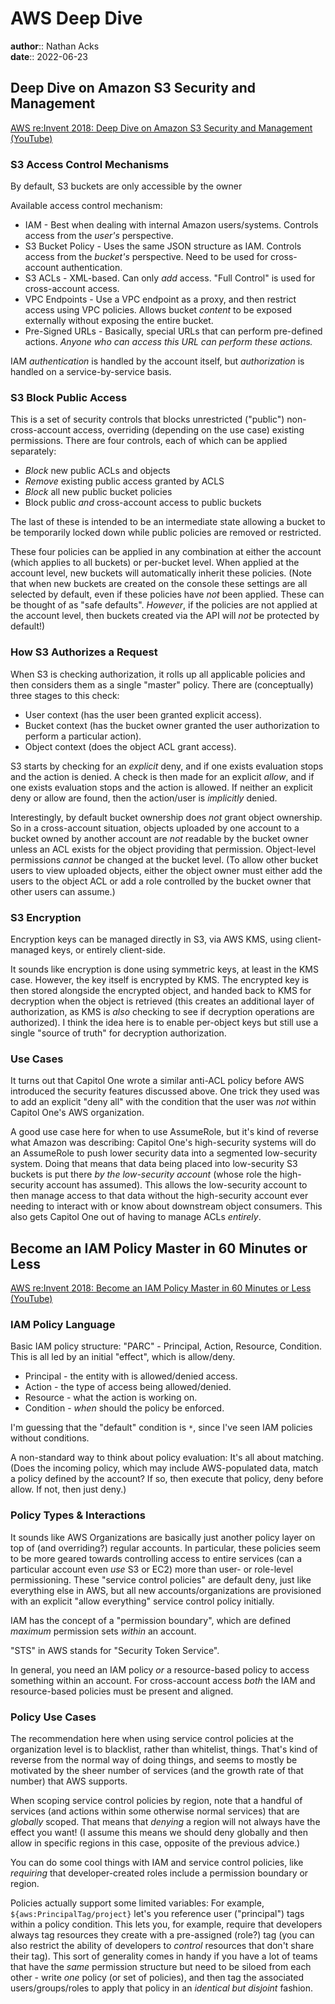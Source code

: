# AWS Deep Dive

**author**:: Nathan Acks  
**date**:: 2022-06-23

## Deep Dive on Amazon S3 Security and Management

[AWS re:Invent 2018: Deep Dive on Amazon S3 Security and Management (YouTube)](https://youtu.be/x25FSsXrBqU)

### S3 Access Control Mechanisms

By default, S3 buckets are only accessible by the owner

Available access control mechanism:

* IAM - Best when dealing with internal Amazon users/systems. Controls access from the *user's* perspective.
* S3 Bucket Policy - Uses the same JSON structure as IAM. Controls access from the *bucket's* perspective. Need to be used for cross-account authentication.
* S3 ACLs - XML-based. Can only *add* access. "Full Control" is used for cross-account access.
* VPC Endpoints - Use a VPC endpoint as a proxy, and then restrict access using VPC policies. Allows bucket *content* to be exposed externally without exposing the entire bucket.
* Pre-Signed URLs - Basically, special URLs that can perform pre-defined actions. *Anyone who can access this URL can perform these actions.*

IAM *authentication* is handled by the account itself, but *authorization* is handled on a service-by-service basis.

### S3 Block Public Access

This is a set of security controls that blocks unrestricted ("public") non-cross-account access, overriding (depending on the use case) existing permissions. There are four controls, each of which can be applied separately:

* *Block* new public ACLs and objects
* *Remove* existing public access granted by ACLS
* *Block* all new public bucket policies
* Block public *and* cross-account access to public buckets

The last of these is intended to be an intermediate state allowing a bucket to be temporarily locked down while public policies are removed or restricted.

These four policies can be applied in any combination at either the account (which applies to all buckets) or per-bucket level. When applied at the account level, new buckets will automatically inherit these policies. (Note that when new buckets are created on the console these settings are all selected by default, even if these policies have *not* been applied. These can be thought of as "safe defaults". *However*, if the policies are not applied at the account level, then buckets created via the API will *not* be protected by default!)

### How S3 Authorizes a Request

When S3 is checking authorization, it rolls up all applicable policies and then considers them as a single "master" policy. There are (conceptually) three stages to this check:

* User context (has the user been granted explicit access).
* Bucket context (has the bucket owner granted the user authorization to perform a particular action).
* Object context (does the object ACL grant access).

S3 starts by checking for an *explicit* deny, and if one exists evaluation stops and the action is denied. A check is then made for an explicit *allow*, and if one exists evaluation stops and the action is allowed. If neither an explicit deny or allow are found, then the action/user is *implicitly* denied.

Interestingly, by default bucket ownership does *not* grant object ownership. So in a cross-account situation, objects uploaded by one account to a bucket owned by another account are *not* readable by the bucket owner unless an ACL exists for the object providing that permission. Object-level permissions *cannot* be changed at the bucket level. (To allow other bucket users to view uploaded objects, either the object owner must either add the users to the object ACL or add a role controlled by the bucket owner that other users can assume.)

### S3 Encryption

Encryption keys can be managed directly in S3, via AWS KMS, using client-managed keys, or entirely client-side.

It sounds like encryption is done using symmetric keys, at least in the KMS case. However, the key itself is encrypted by KMS. The encrypted key is then stored alongside the encrypted object, and handed back to KMS for decryption when the object is retrieved (this creates an additional layer of authorization, as KMS is *also* checking to see if decryption operations are authorized). I think the idea here is to enable per-object keys but still use a single "source of truth" for decryption authorization.

### Use Cases

It turns out that Capitol One wrote a similar anti-ACL policy before AWS introduced the security features discussed above. One trick they used was to add an explicit "deny all" with the condition that the user was *not* within Capitol One's AWS organization.

A good use case here for when to use AssumeRole, but it's kind of reverse what Amazon was describing: Capitol One's high-security systems will do an AssumeRole to push lower security data into a segmented low-security system. Doing that means that data being placed into low-security S3 buckets is put there *by the low-security account* (whose role the high-security account has assumed). This allows the low-security account to then manage access to that data without the high-security account ever needing to interact with or know about downstream object consumers. This also gets Capitol One out of having to manage ACLs *entirely*.

## Become an IAM Policy Master in 60 Minutes or Less

[AWS re:Invent 2018: Become an IAM Policy Master in 60 Minutes or Less (YouTube)](https://youtu.be/YQsK4MtsELU)

### IAM Policy Language

Basic IAM policy structure: "PARC" - Principal, Action, Resource, Condition. This is all led by an initial "effect", which is allow/deny.

* Principal - the entity with is allowed/denied access.
* Action - the type of access being allowed/denied.
* Resource - what the action is working on.
* Condition - *when* should the policy be enforced.

I'm guessing that the "default" condition is `*`, since I've seen IAM policies without conditions.

A non-standard way to think about policy evaluation: It's all about matching. (Does the incoming policy, which may include AWS-populated data, match a policy defined by the account? If so, then execute that policy, deny before allow. If not, then just deny.)

### Policy Types & Interactions

It sounds like AWS Organizations are basically just another policy layer on top of (and overriding?) regular accounts. In particular, these policies seem to be more geared towards controlling access to entire services (can a particular account even *use* S3 or EC2) more than user- or role-level permissioning. These "service control policies" are default deny, just like everything else in AWS, but all new accounts/organizations are provisioned with an explicit "allow everything" service control policy initially.

IAM has the concept of a "permission boundary", which are defined *maximum* permission sets *within* an account.

"STS" in AWS stands for "Security Token Service".

In general, you need an IAM policy *or* a resource-based policy to access something within an account. For cross-account access *both* the IAM and resource-based policies must be present and aligned.

### Policy Use Cases

The recommendation here when using service control policies at the organization level is to blacklist, rather than whitelist, things. That's kind of reverse from the normal way of doing things, and seems to mostly be motivated by the sheer number of services (and the growth rate of that number) that AWS supports.

When scoping service control policies by region, note that a handful of services (and actions within some otherwise normal services) that are *globally* scoped. That means that *denying* a region will not always have the effect you want! (I assume this means we should deny globally and then allow in specific regions in this case, opposite of the previous advice.)

You can do some cool things with IAM and service control policies, like *requiring* that developer-created roles include a permission boundary or region.

Policies actually support some limited variables: For example, `${aws:PrincipalTag/project}` let's you reference user ("principal") tags within a policy condition. This lets you, for example, require that developers always tag resources they create with a pre-assigned (role?) tag (you can also restrict the ability of developers to *control* resources that don't share their tag). This sort of generality comes in handy if you have a lot of teams that have the *same* permission structure but need to be siloed from each other - write *one* policy (or set of policies), and then tag the associated users/groups/roles to apply that policy in an *identical but disjoint* fashion.
